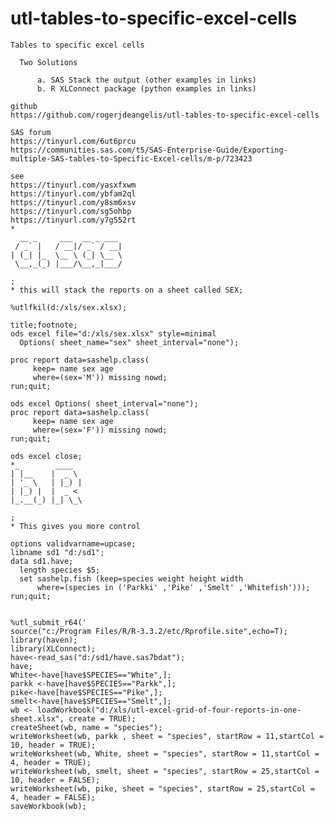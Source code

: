 # utl-tables-to-specific-excel-cells
    Tables to specific excel cells

      Two Solutions

          a. SAS Stack the output (other examples in links)
          b. R XLConnect package (python examples in links)

    github
    https://github.com/rogerjdeangelis/utl-tables-to-specific-excel-cells

    SAS forum
    https://tinyurl.com/6ut6prcu
    https://communities.sas.com/t5/SAS-Enterprise-Guide/Exporting-multiple-SAS-tables-to-Specific-Excel-cells/m-p/723423

    see
    https://tinyurl.com/yasxfxwm
    https://tinyurl.com/ybfam2ql
    https://tinyurl.com/y8sm6xsv
    https://tinyurl.com/sg5ohbp
    https://tinyurl.com/y7g552rt
    *
      __ _     ___  __ _ ___
     / _` |   / __|/ _` / __|
    | (_| |_  \__ \ (_| \__ \
     \__,_(_) |___/\__,_|___/

    ;
    * this will stack the reports on a sheet called SEX;

    %utlfkil(d:/xls/sex.xlsx);

    title;footnote;
    ods excel file="d:/xls/sex.xlsx" style=minimal
      Options( sheet_name="sex" sheet_interval="none");

    proc report data=sashelp.class(
         keep= name sex age
         where=(sex='M')) missing nowd;
    run;quit;

    ods excel Options( sheet_interval="none");
    proc report data=sashelp.class(
         keep= name sex age
         where=(sex='F')) missing nowd;
    run;quit;

    ods excel close;
    *_        ____
    | |__    |  _ \
    | '_ \   | |_) |
    | |_) |  |  _ <
    |_.__(_) |_| \_\

    ;
    * This gives you more control

    options validvarname=upcase;
    libname sd1 "d:/sd1";
    data sd1.have;
      length species $5;
      set sashelp.fish (keep=species weight height width
          where=(species in ('Parkki' ,'Pike' ,'Smelt' ,'Whitefish')));
    run;quit;


    %utl_submit_r64('
    source("c:/Program Files/R/R-3.3.2/etc/Rprofile.site",echo=T);
    library(haven);
    library(XLConnect);
    have<-read_sas("d:/sd1/have.sas7bdat");
    have;
    White<-have[have$SPECIES=="White",];
    parkk <-have[have$SPECIES=="Parkk",];
    pike<-have[have$SPECIES=="Pike",];
    smelt<-have[have$SPECIES=="Smelt",];
    wb <- loadWorkbook("d:/xls/utl-excel-grid-of-four-reports-in-one-sheet.xlsx", create = TRUE);
    createSheet(wb, name = "species");
    writeWorksheet(wb, parkk , sheet = "species", startRow = 11,startCol = 10, header = TRUE);
    writeWorksheet(wb, White, sheet = "species", startRow = 11,startCol = 4, header = TRUE);
    writeWorksheet(wb, smelt, sheet = "species", startRow = 25,startCol = 10, header = FALSE);
    writeWorksheet(wb, pike, sheet = "species", startRow = 25,startCol = 4, header = FALSE);
    saveWorkbook(wb);


